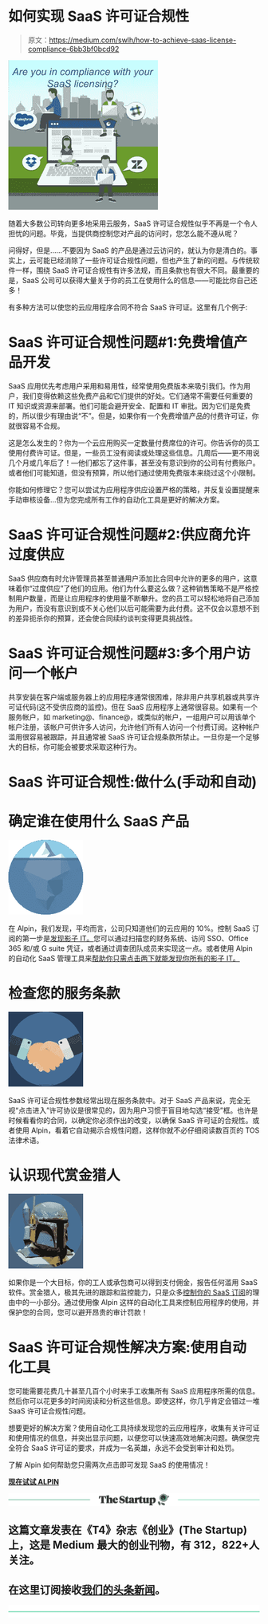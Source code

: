 # 如何实现 SaaS 许可证合规性

> 原文：<https://medium.com/swlh/how-to-achieve-saas-license-compliance-6bb3bf0bcd92>

![](img/f95dc26493b4adbd6e6b6089aeaac113.png)

随着大多数公司转向更多地采用云服务，SaaS 许可证合规性似乎不再是一个令人担忧的问题。毕竟，当提供商控制您对产品的访问时，您怎么能不遵从呢？

问得好，但是……不要因为 SaaS 的产品是通过云访问的，就认为你是清白的。事实上，云可能已经消除了一些许可证合规性问题，但也产生了新的问题。与传统软件一样，围绕 SaaS 许可证合规性有许多法规，而且条款也有很大不同。最重要的是，SaaS 公司可以获得大量关于你的员工在使用什么的信息——可能比你自己还多！

有多种方法可以使您的云应用程序合同不符合 SaaS 许可证。这里有几个例子:

# SaaS 许可证合规性问题#1:免费增值产品开发

SaaS 应用优先考虑用户采用和易用性，经常使用免费版本来吸引我们。作为用户，我们变得依赖这些免费产品和它们提供的好处。它们通常不需要任何重要的 IT 知识或资源来部署。他们可能会避开安全、配置和 IT 审批。因为它们是免费的，所以很少有理由说“不”。但是，如果你有一个免费增值产品的付费许可证，你就很容易不合规。

这是怎么发生的？你为一个云应用购买一定数量付费席位的许可。你告诉你的员工使用付费许可证。但是，一些员工没有阅读或处理这些信息。几周后——更不用说几个月或几年后了！—他们都忘了这件事，甚至没有意识到你的公司有付费账户。或者他们可能知道，但没有预算，所以他们通过使用免费版本来绕过这个小限制。

你能如何修理它？您可以尝试为应用程序供应设置严格的策略，并反复设置提醒来手动审核设备…但为您完成所有工作的自动化工具是更好的解决方案。

# SaaS 许可证合规性问题#2:供应商允许过度供应

SaaS 供应商有时允许管理员甚至普通用户添加比合同中允许的更多的用户，这意味着你“过度供应”了他们的应用。他们为什么要这么做？这种销售策略不是严格控制用户数量，而是让应用程序的使用量不断攀升。您的员工可以轻松地将自己添加为用户，而没有意识到或不关心他们以后可能需要为此付费。这不仅会以意想不到的差异扼杀你的预算，还会使合同续约谈判变得更具挑战性。

# SaaS 许可证合规性问题#3:多个用户访问一个帐户

共享安装在客户端或服务器上的应用程序通常很困难，除非用户共享机器或共享许可证代码(这不受供应商的监控)。但在 SaaS 应用程序上通常很容易。如果有一个服务帐户，如 marketing@、finance@，或类似的帐户，一组用户可以用该单个帐户注册，该帐户可供许多人访问，允许他们所有人访问一个付费订阅。这种帐户滥用很容易被跟踪，并且通常被 SaaS 许可证合规条款所禁止。一旦你是一个足够大的目标，你可能会被要求采取这种行为。

# SaaS 许可证合规性:做什么(手动和自动)

# 确定谁在使用什么 SaaS 产品

![](img/ecfd0c607307aad03a4e62c3ce87ee0f.png)

在 Alpin，我们发现，平均而言，公司只知道他们的云应用的 10%。控制 SaaS 订阅的第一步是[发现影子 IT。](https://alpin.io/blog/top-3-saas-management-actions/)您可以通过扫描您的财务系统、访问 SSO、Office 365 和/或 G suite 凭证，或者通过调查团队成员来实现这一点。或者使用 Alpin 的自动化 SaaS 管理工具来[帮助你只需点击两下就能发现你所有的影子 IT。](https://alpin.io/#discovershadowit)

# 检查您的服务条款

![](img/72e11416093e4b60517725c6188a6570.png)

SaaS 许可证合规性参数经常出现在服务条款中。对于 SaaS 产品来说，完全无视“点击进入”许可协议是很常见的，因为用户习惯于盲目地勾选“接受”框。也许是时候看看你的合同，以确定你必须作出的改变，以确保 SaaS 许可证的合规性。或者使用 Alpin，看着它自动揭示合规性问题，这样你就不必仔细阅读数百页的 TOS 法律术语。

# 认识现代赏金猎人

![](img/a1ebaf64e6ed150e0a080a8d821f7fa8.png)

如果你是一个大目标，你的工人或承包商可以得到支付佣金，报告任何滥用 SaaS 软件。赏金猎人，极其先进的跟踪和监控能力，只是众多[控制你的 SaaS 订阅](https://alpin.io/blog/take-control-of-saas/)的理由中的一小部分。通过使用像 Alpin 这样的自动化工具来控制应用程序的使用，并保护您的合同，您可以避开昂贵的审计罚款！

# SaaS 许可证合规性解决方案:使用自动化工具

您可能需要花费几十甚至几百个小时来手工收集所有 SaaS 应用程序所需的信息。然后你可以花更多的时间阅读和分析这些信息。即使这样，你几乎肯定会错过一堆 SaaS 许可证合规性问题。

想要更好的解决方案？使用自动化工具持续发现您的云应用程序，收集有关许可证和使用情况的信息，并突出显示问题，以便您可以快速高效地解决问题。确保您完全符合 SaaS 许可证的要求，并成为一名英雄，永远不会受到审计和处罚。

了解 Alpin 如何帮助您只需两次点击即可发现 SaaS 的使用情况！

[**现在试试 ALPIN**](https://alpin.io)

[![](img/308a8d84fb9b2fab43d66c117fcc4bb4.png)](https://medium.com/swlh)

## 这篇文章发表在《T4》杂志《创业》(The Startup)上，这是 Medium 最大的创业刊物，有 312，822+人关注。

## 在这里订阅接收[我们的头条新闻](http://growthsupply.com/the-startup-newsletter/)。

[![](img/b0164736ea17a63403e660de5dedf91a.png)](https://medium.com/swlh)